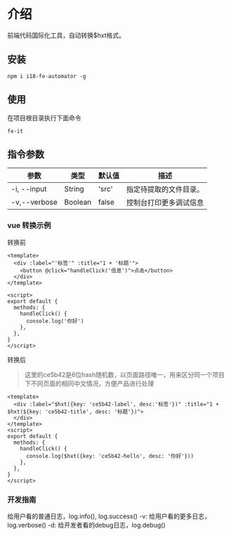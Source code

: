 # 介绍

前端代码国际化工具，自动转换$hxt格式。

## 安装

```
npm i i18-fe-automator -g
```

## 使用

在项目根目录执行下面命令

```
fe-it
```

## 指令参数

| 参数              | 类型    | 默认值                 | 描述                                                                                   |
| ----------------- | ------- | ---------------------- | -------------------------------------------------------------------------------------- |
| -i, --input       | String  | 'src'                  | 指定待提取的文件目录。                                                                 |
| -v,--verbose      | Boolean | false                  | 控制台打印更多调试信息                                                        |

### vue 转换示例

转换前

```vue
<template>
  <div :label="'标签'" :title="1 + '标题'">
    <button @click="handleClick('信息')">点击</button>
  </div>
</template>

<script>
export default {
  methods: {
    handleClick() {
      console.log('你好')
    },
  },
}
</script>
```

转换后
> 这里的ce5b42是6位hash随机数，以页面路径唯一，用来区分同一个项目下不同页面的相同中文情况，方便产品进行处理

```vue
<template>
  <div :label="$hxt({key: 'ce5b42-label', desc:'标签'})" :title="1 + $hxt(${key: 'ce5b42-title', desc: '标题'})">
  </div>
</template>
<script>
export default {
  methods: {
    handleClick() {
      console.log($hxt({key: 'ce5b42-hello', desc: '你好'}))
    },
  },
}
</script>
```

### 开发指南

给用户看的普通日志，log.info(), log.success()
-v: 给用户看的更多日志，log.verbose()
-d: 给开发者看的debug日志，log.debug()
